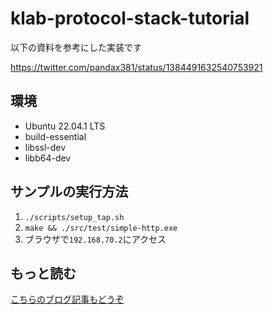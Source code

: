 # klab-protocol-stack-tutorial

以下の資料を参考にした実装です

https://twitter.com/pandax381/status/1384491632540753921

## 環境

- Ubuntu 22.04.1 LTS
- build-essential
- libssl-dev
- libb64-dev

## サンプルの実行方法

1. `./scripts/setup_tap.sh`
1. `make && ./src/test/simple-http.exe`
1. ブラウザで`192.168.70.2`にアクセス

## もっと読む

[こちらのブログ記事もどうぞ](https://sititou70.github.io/%E3%83%97%E3%83%AD%E3%83%88%E3%82%B3%E3%83%AB%E3%82%B9%E3%82%BF%E3%83%83%E3%82%AF%E3%82%92%E5%86%99%E7%B5%8C%E3%81%97%E3%81%A6%E3%83%8D%E3%83%83%E3%83%88%E3%83%AF%E3%83%BC%E3%82%AF%E3%82%92%E5%AE%8C%E5%85%A8%E3%81%AB%E7%90%86%E8%A7%A3%E3%81%97%E3%81%9F%E3%81%8B%E3%81%A3%E3%81%9F%E6%97%A5%E8%A8%98/)
